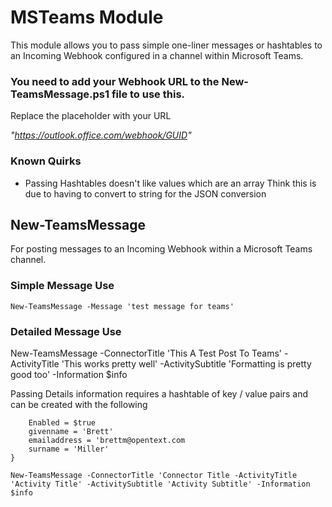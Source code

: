 # MSTeams Module

This module allows you to pass simple one-liner messages or hashtables to an Incoming Webhook configured in a channel within Microsoft Teams.

### You need to add your Webhook URL to the New-TeamsMessage.ps1 file to use this.
Replace the placeholder with your URL

*"https://outlook.office.com/webhook/GUID"*

### Known Quirks

* Passing Hashtables doesn't like values which are an array
   Think this is due to having to convert to string for the JSON conversion
## New-TeamsMessage
For posting messages to an Incoming Webhook within a Microsoft Teams channel.

### Simple Message Use
`New-TeamsMessage -Message 'test message for teams'`

### Detailed Message Use
New-TeamsMessage -ConnectorTitle 'This A Test Post To Teams' -ActivityTitle 'This works pretty well' -ActivitySubtitle 'Formatting is pretty good too' -Information $info

Passing Details information requires a hashtable of key / value pairs and can be created with the following

```$info = @{
    Enabled = $true
    givenname = 'Brett'
    emailaddress = 'brettm@opentext.com
    surname = 'Miller'
}
```

`New-TeamsMessage -ConnectorTitle 'Connector Title -ActivityTitle 'Activity Title' -ActivitySubtitle 'Activity Subtitle' -Information $info`
